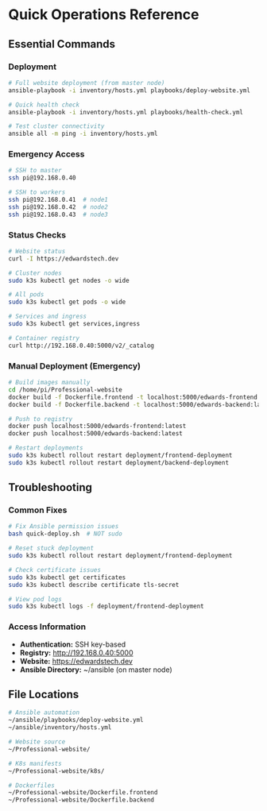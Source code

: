 # Quick Operations Reference

## Essential Commands

### Deployment
```bash
# Full website deployment (from master node)
ansible-playbook -i inventory/hosts.yml playbooks/deploy-website.yml

# Quick health check
ansible-playbook -i inventory/hosts.yml playbooks/health-check.yml

# Test cluster connectivity
ansible all -m ping -i inventory/hosts.yml
```

### Emergency Access
```bash
# SSH to master
ssh pi@192.168.0.40

# SSH to workers
ssh pi@192.168.0.41  # node1
ssh pi@192.168.0.42  # node2
ssh pi@192.168.0.43  # node3
```

### Status Checks
```bash
# Website status
curl -I https://edwardstech.dev

# Cluster nodes
sudo k3s kubectl get nodes -o wide

# All pods
sudo k3s kubectl get pods -o wide

# Services and ingress
sudo k3s kubectl get services,ingress

# Container registry
curl http://192.168.0.40:5000/v2/_catalog
```

### Manual Deployment (Emergency)
```bash
# Build images manually
cd /home/pi/Professional-website
docker build -f Dockerfile.frontend -t localhost:5000/edwards-frontend:latest .
docker build -f Dockerfile.backend -t localhost:5000/edwards-backend:latest .

# Push to registry
docker push localhost:5000/edwards-frontend:latest
docker push localhost:5000/edwards-backend:latest

# Restart deployments
sudo k3s kubectl rollout restart deployment/frontend-deployment
sudo k3s kubectl rollout restart deployment/backend-deployment
```

## Troubleshooting

### Common Fixes
```bash
# Fix Ansible permission issues
bash quick-deploy.sh  # NOT sudo

# Reset stuck deployment
sudo k3s kubectl rollout restart deployment/frontend-deployment

# Check certificate issues
sudo k3s kubectl get certificates
sudo k3s kubectl describe certificate tls-secret

# View pod logs
sudo k3s kubectl logs -f deployment/frontend-deployment
```

### Access Information
- **Authentication:** SSH key-based
- **Registry:** http://192.168.0.40:5000
- **Website:** https://edwardstech.dev
- **Ansible Directory:** ~/ansible (on master node)

## File Locations
```bash
# Ansible automation
~/ansible/playbooks/deploy-website.yml
~/ansible/inventory/hosts.yml

# Website source
~/Professional-website/

# K8s manifests  
~/Professional-website/k8s/

# Dockerfiles
~/Professional-website/Dockerfile.frontend
~/Professional-website/Dockerfile.backend
```